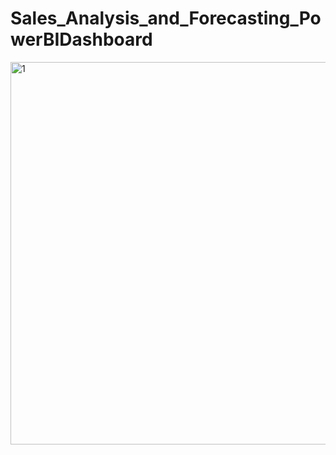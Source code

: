 # Sales_Analysis_and_Forecasting_PowerBIDashboard
<img width="612" alt="1" src="https://github.com/user-attachments/assets/7b8cde4b-3be3-4fa2-bb6f-89e3e8f12041" />
